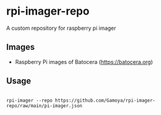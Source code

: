 # rpi-imager-repo
A custom repository for raspberry pi imager

## Images

* Raspberry Pi images of Batocera (https://batocera.org)

## Usage

```console

rpi-imager --repo https://github.com/Gamoya/rpi-imager-repo/raw/main/pi-imager.json

```
